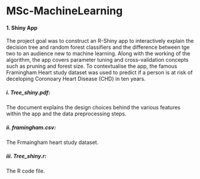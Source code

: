 # MSc-MachineLearning

#### 1. Shiny App
The project goal was to construct an R-Shiny app to interactively explain the decision tree and random forest classifiers and the difference between tge two to an audience new to machine learning. Along with the working of the algorithm, the app covers parameter tuning and cross-validation concepts such as pruning and forest size. To contextualise the app, the famous Framingham Heart study dataset was used to predict if a person is at risk of deceloping Coronoary Heart Disease (CHD) in ten years.

##### i. Tree_shiny.pdf:
The document explains the design choices behind the various features within the app and the data preprocessing steps.
##### ii. framingham.csv:
The Frmaingham heart study dataset.
##### iii. Tree_shiny.r:
The R code file.
